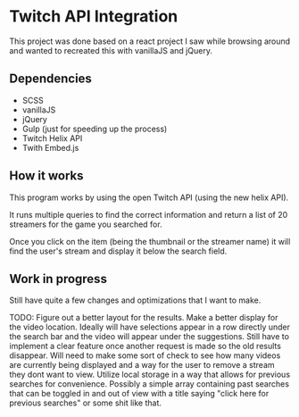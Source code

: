 # Twitch API Integration

This project was done based on a react project I saw while browsing around and wanted to recreated this with vanillaJS and jQuery.

## Dependencies
<ul>
<li>SCSS</li>
<li>vanillaJS</li>
<li>jQuery</li>
<li>Gulp (just for speeding up the process)</li>
<li>Twitch Helix API</li>
<li>Twith Embed.js</li>
</ul>

## How it works

This program works by using the open Twitch API (using the new helix API).

It runs multiple queries to find the correct information and return a list of 20 streamers for the game you searched for.

Once you click on the item (being the thumbnail or the streamer name) it will find the user's stream and display it below the search field.

## Work in progress

Still have quite a few changes and optimizations that I want to make.

TODO: Figure out a better layout for the results. Make a better display for the video location. Ideally will have selections appear in a row directly under the search bar and the video will appear under the suggestions. Still have to implement a clear feature once another request is made so the old results disappear. Will need to make some sort of check to see how many videos are currently being displayed and a way for the user to remove a stream they dont want to view. Utilize local storage in a way that allows for previous searches for convenience. Possibly a simple array containing past searches that can be toggled in and out of view with a title saying "click here for previous searches" or some shit like that.
